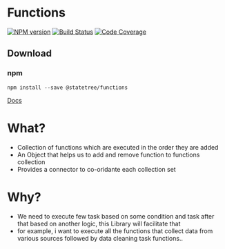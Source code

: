 # Functions
[![NPM version](https://img.shields.io/npm/v/@statetree/functions.svg?style=flat-square)](https://www.npmjs.com/package/@statetree/functions)
[![Build Status](https://travis-ci.com/StateTree/functions.svg?branch=master)](https://travis-ci.com/StateTree/functions)
[![Code Coverage](https://codecov.io/gh/StateTree/functions/branch/master/graph/badge.svg)](https://codecov.io/gh/StateTree/functions/branch/master/graph/badge.svg)

## Download

### npm
```
npm install --save @statetree/functions
```


[Docs](https://statetree.github.io/functions/docs/)

# What?
* Collection of functions which are executed in the order they are added
* An Object that helps us to add and remove function to functions collection
* Provides a connector to co-oridante each collection set

# Why?
* We need to execute few task based on some condition and task after that based on another logic, this Library will facilitate that
* for example, i want to execute all the functions that collect data from various sources followed by data cleaning task functions..


